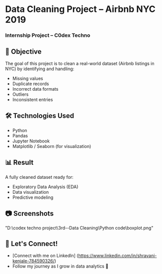 #    Data Cleaning Project – Airbnb NYC 2019  
###  Internship Project – C0dex Techno

## 📌 Objective
The goal of this project is to clean a real-world dataset (Airbnb listings in NYC) by identifying and handling:
- Missing values  
- Duplicate records  
- Incorrect data formats  
- Outliers  
- Inconsistent entries  

## 🛠️ Technologies Used
- Python  
- Pandas  
- Jupyter Notebook  
- Matplotlib / Seaborn (for visualization)

## 📊 Result
A fully cleaned dataset ready for:
- Exploratory Data Analysis (EDA)  
- Data visualization  
- Predictive modeling  

## 📷 Screenshots  
"D:\codex techno project\3rd--Data Cleaning\Python code\boxplot.png" 


## 🔗 Let's Connect!
- [Connect with me on LinkedIn] (https://www.linkedin.com/in/shravani-kenjale-784590326/)
- Follow my journey as I grow in data analytics 🚀


